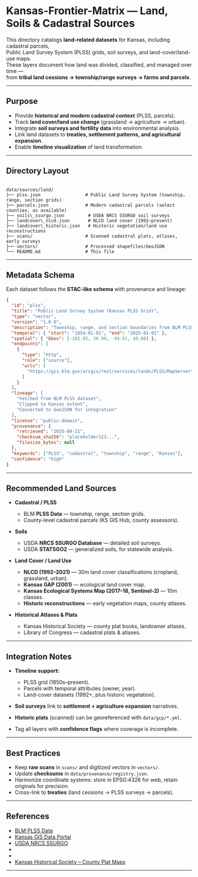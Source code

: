 # Kansas-Frontier-Matrix — Land, Soils & Cadastral Sources

This directory catalogs **land-related datasets** for Kansas, including cadastral parcels,  
Public Land Survey System (PLSS) grids, soil surveys, and land-cover/land-use maps.  
These layers document how land was divided, classified, and managed over time —  
from **tribal land cessions → township/range surveys → farms and parcels**.

---

## Purpose

- Provide **historical and modern cadastral context** (PLSS, parcels).  
- Track **land cover/land use change** (grassland → agriculture → urban).  
- Integrate **soil surveys and fertility data** into environmental analysis.  
- Link land datasets to **treaties, settlement patterns, and agricultural expansion**.  
- Enable **timeline visualization** of land transformation.

---

## Directory Layout

```

data/sources/land/
├── plss.json                 # Public Land Survey System (township, range, section grids)
├── parcels.json              # Modern cadastral parcels (select counties, as available)
├── soils\_ssurgo.json         # USDA NRCS SSURGO soil surveys
├── landcover\_nlcd.json       # NLCD land cover (1992–present)
├── landcover\_historic.json   # Historic vegetation/land use reconstructions
├── scans/                    # Scanned cadastral plats, atlases, early surveys
├── vectors/                  # Processed shapefiles/GeoJSON
└── README.md                 # This file

````

---

## Metadata Schema

Each dataset follows the **STAC-like schema** with provenance and lineage:

```json
{
  "id": "plss",
  "title": "Public Land Survey System (Kansas PLSS Grid)",
  "type": "vector",
  "version": "1.0.0",
  "description": "Township, range, and section boundaries from BLM PLSS data, clipped to Kansas. Useful for georeferencing historical plats, deeds, and surveys.",
  "temporal": { "start": "1854-01-01", "end": "2025-01-01" },
  "spatial": { "bbox": [-102.05, 36.99, -94.61, 40.00] },
  "endpoints": [
    {
      "type": "http",
      "role": ["source"],
      "urls": [
        "https://gis.blm.gov/arcgis/rest/services/lands/PLSS/MapServer"
      ]
    }
  ],
  "lineage": [
    "Fetched from BLM PLSS dataset",
    "Clipped to Kansas extent",
    "Converted to GeoJSON for integration"
  ],
  "license": "public-domain",
  "provenance": {
    "retrieved": "2025-09-21",
    "checksum_sha256": "placeholder123...",
    "filesize_bytes": null
  },
  "keywords": ["PLSS", "cadastral", "township", "range", "Kansas"],
  "confidence": "high"
}
````

---

## Recommended Land Sources

* **Cadastral / PLSS**

  * BLM **PLSS Data** — township, range, section grids.
  * County-level cadastral parcels (KS GIS Hub, county assessors).

* **Soils**

  * USDA **NRCS SSURGO Database** — detailed soil surveys.
  * USDA **STATSGO2** — generalized soils, for statewide analysis.

* **Land Cover / Land Use**

  * **NLCD (1992–2021)** — 30m land cover classifications (cropland, grassland, urban).
  * **Kansas GAP (2001)** — ecological land cover map.
  * **Kansas Ecological Systems Map (2017–18, Sentinel-2)** — 10m classes.
  * **Historic reconstructions** — early vegetation maps, county atlases.

* **Historical Atlases & Plats**

  * Kansas Historical Society — county plat books, landowner atlases.
  * Library of Congress — cadastral plats & atlases.

---

## Integration Notes

* **Timeline support:**

  * PLSS grid (1850s–present).
  * Parcels with temporal attributes (owner, year).
  * Land-cover datasets (1992+, plus historic vegetation).

* **Soil surveys** link to **settlement + agriculture expansion** narratives.

* **Historic plats** (scanned) can be georeferenced with `data/gcp/*.yml`.

* Tag all layers with **confidence flags** where coverage is incomplete.

---

## Best Practices

* Keep **raw scans** in `scans/` and digitized vectors in `vectors/`.
* Update **checksums** in `data/provenance/registry.json`.
* Harmonize coordinate systems: store in EPSG:4326 for web, retain originals for precision.
* Cross-link to **treaties** (land cessions → PLSS surveys → parcels).

---

## References

* [BLM PLSS Data](https://gis.blm.gov/arcgis/rest/services/lands/PLSS/MapServer)
* [Kansas GIS Data Portal](https://hub.kansasgis.org/)
* [USDA NRCS SSURGO](https://sdmdataaccess.sc.egov.usda.gov/)
* [Kansas GAP Analysis Land Cover Map (2001)]: contentReference[oaicite:5]{index=5}
* [Kansas Ecological Systems Map (2017–18, Sentinel-2)]: contentReference[oaicite:6]{index=6}
* [Kansas Historical Society – County Plat Maps](https://www.kshs.org/)

---

